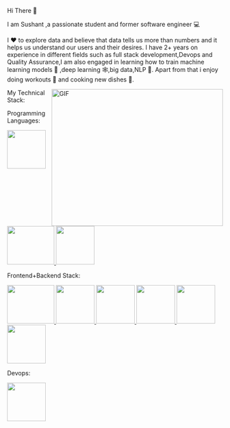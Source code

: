 Hi There 👋

I am Sushant ,a passionate student and former software engineer 💻

I ❤️ to explore data and believe that data tells us more than numbers and it helps us understand our users and their desires.
I have 2+ years on experience in different fields such as full stack development,Devops and Quality Assurance,I am also engaged 
in learning how to train machine learning models 🤖 ,deep learning 🕸️,big data,NLP 🧠.
Apart from that i enjoy doing workouts 🏅 and cooking new dishes 🍛.

<img align="right" alt="GIF" src="https://media.giphy.com/media/26xBwEevU6tBgktHy/giphy.gif" width="400" height="320" />

My Technical Stack:

Programming Languages:
<p float="left">
  <a href="https://python.org/" target="_blank" >
    <img src="https://media1.giphy.com/media/KAq5w47R9rmTuvWOWa/giphy.gif"  height="90" />
  </a>
   <a href="https://www.w3schools.com/cpp/" target="_blank" >
    <img src="https://qph.fs.quoracdn.net/main-qimg-5c32fd59f59c761f549d6e693a47c609"  height="90" width="110" />
  </a>
  <a href="https://www.r-project.org/about.html" target="_blank" >
    <img src="https://media4.giphy.com/media/rGlAZysKBcjRCkAX7S/giphy.gif"  height="90" width="90" />
  </a> 
 </p>  
  
  
Frontend+Backend Stack:

<p float="left">  
  <a href="https://www.w3schools.com/sql/" target="_blank" >
    <img src="https://media.giphy.com/media/vISmwpBJUNYzukTnVx/giphy.gif"  height="90" width="110" />
  </a>
  <a href="https://www.w3.org/wiki/The_web_standards_model_-_HTML_CSS_and_JavaScript" target="_blank" >
    <img src="https://morganwebtechnology.com/frontend1/page/design.gif"  height="90" width="90" />
  </a>
  <a href="https://reactjs.org/" target="_blank" >
    <img src="https://cdn.hashnode.com/res/hashnode/image/upload/v1614961290202/nWwYCFQEU.gif"  height="90" width="90" />
  </a>
  <a href="https://getbootstrap.com/" target="_blank" >
    <img src="https://miro.medium.com/max/512/1*6fzxZyDPD_8RRsmHpQr-vw.gif"  height="90" width="90" />
  </a>
   <a href="https://www.mongodb.com/" target="_blank" >
    <img src="https://monophy.com/media/wgFWLRiND4bkyYR4IN/monophy.gif"  height="90" width="90" />
  </a>
  <a href="https://flask.palletsprojects.com/en/2.0.x/" target="_blank" >
    <img src="https://brandeps.com/logo-download/F/Flask-logo-vector-01.svg"  height="90" width="90" />
  </a>
 </p>

Devops:
<p float="left
<a href="https://aws.amazon.com/" target="_blank" >
    <img src="https://thumbs.gfycat.com/PoliticalMindlessBanteng-max-1mb.gif"  height="90" width="90" />
  </a>
</p>

                                                                                                     
                                                                                                     
                                                                                                     
                                                                                                     
                                                                                                     
                                                                                                     
